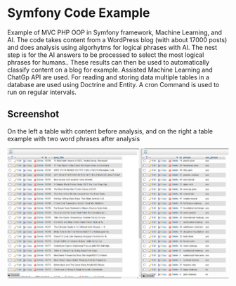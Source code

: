 # Symfony Code Example

Example of MVC PHP OOP in Symfony framework, Machine Learning, and AI. The code takes content from a WordPress blog (with about 17000 posts) and does analysis using algorhytms for logical phrases with AI. The nest step is for the AI answers to be processed to select the most logical phrases for humans.. These results can then be used to automatically classify content on a blog for example. Assisted Machine Learning and ChatGp API are used. For reading and storing data multiple tables in a database are used using Doctrine and Entity. A cron Command is used to run on regular intervals.

## Screenshot

On the left a table with content before analysis, and on the right a table example with two word phrases after analysis


![screenshot of Symfony code example](https://github.com/CodezPoet/code_examples/blob/main/screenshots/analysis_before_after.png)

